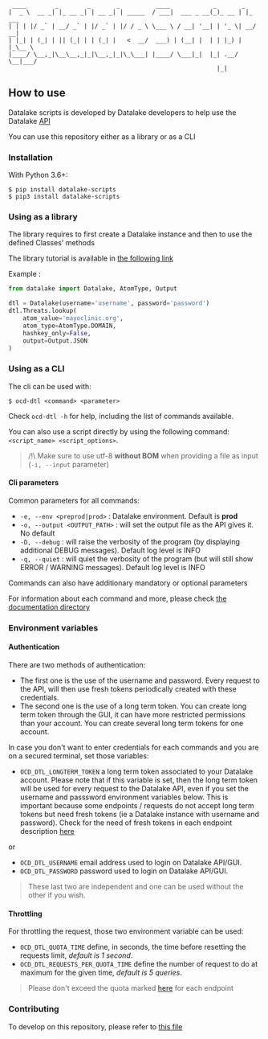 
     ____        _        _       _          ____            _       _ 
    |  _ \  __ _| |_ __ _| | __ _| | _____  / ___|  ___ _ __(_)_ __ | |_ ___
    | | | |/ _` | __/ _` | |/ _` | |/ / _ \ \___ \ / __| '__| | '_ \| __/ __|
    | |_| | (_| | || (_| | | (_| |   <  __/  ___) | (__| |  | | |_) | |_\__ \
    |____/ \__,_|\__\__,_|_|\__,_|_|\_\___| |____/ \___|_|  |_| .__/ \__|___/
                                                              |_|


## How to use

Datalake scripts is developed by Datalake developers to help use the Datalake [API](https://datalake.cert.orangecyberdefense.com/api/v3/docs/)

You can use this repository either as a library or as a CLI

### Installation

With Python 3.6+:  
```
$ pip install datalake-scripts
$ pip3 install datalake-scripts
```
### Using as a library
The library requires to first create a Datalake instance and then to use the defined Classes' methods

The library tutorial is available in [the following link](https://github.com/cert-orangecyberdefense/datalake/blob/master/tutorial.md)

Example : 
```python
from datalake import Datalake, AtomType, Output

dtl = Datalake(username='username', password='password')
dtl.Threats.lookup(
    atom_value='mayoclinic.org',
    atom_type=AtomType.DOMAIN,
    hashkey_only=False,
    output=Output.JSON
)
```





### Using as a CLI 

The cli can be used with:
```shell script
$ ocd-dtl <command> <parameter>
```
Check `ocd-dtl -h` for help, including the list of commands available.

You can also use a script directly by using the following command: `<script_name> <script_options>`.

> /!\ Make sure to use utf-8 **without BOM** when providing a file as input (`-i, --input` parameter)

#### Cli parameters  

Common parameters for all commands:  
* `-e, --env <preprod|prod>` :   Datalake environment. Default is **prod**  
* `-o, --output <OUTPUT_PATH>` : will set the output file as the API gives it.  No default
* `-D, --debug`  : will raise the verbosity of the program (by displaying additional DEBUG messages). Default log level is INFO
* `-q, --quiet` : will quiet the verbosity of the program (but will still show ERROR / WARNING messages). Default log level is INFO

Commands can also have additionary mandatory or optional parameters

For information about each command and more, please check [the documentation directory](https://github.com/cert-orangecyberdefense/datalake/tree/master/docs)


### Environment variables

#### Authentication

There are two methods of authentication:
- The first one is the use of the username and password. Every request to the API, will then use fresh tokens periodically created with these credentials.
- The second one is the use of a long term token. You can create long term token through the GUI, it can have more restricted permissions than your account. You can create several long term tokens for one account. 

In case you don't want to enter credentials for each commands and you are on a secured terminal, set those variables:  
* `OCD_DTL_LONGTERM_TOKEN` a long term token associated to your Datalake account.
Please note that if this variable is set, then the long term token will be used for every request to the Datalake API, even if you set the username and passsword environment variables below. This is important because some endpoints / requests do not accept long term tokens but need fresh tokens (ie a Datalake instance with username and password). Check for the need of fresh tokens in each endpoint description [here](https://datalake.cert.orangecyberdefense.com/api/v3/docs/)

or

* `OCD_DTL_USERNAME` email address used to login on Datalake API/GUI.   
* `OCD_DTL_PASSWORD` password used to login on Datalake API/GUI.
> These last two are independent and one can be used without the other if you wish.

#### Throttling
For throttling the request, those two environment variable can be used:  
* `OCD_DTL_QUOTA_TIME` define, in seconds, the time before resetting the requests limit, *default is 1 second*.   
* `OCD_DTL_REQUESTS_PER_QUOTA_TIME` define the number of request to do at maximum for the given time,  *default is 5 queries*.

> Please don't exceed the quota marked [here](https://datalake.cert.orangecyberdefense.com/api/v3/docs/) for each endpoint


### Contributing

To develop on this repository, please refer to [this file](https://github.com/cert-orangecyberdefense/datalake/tree/master/CONTRIBUTING.md) 
